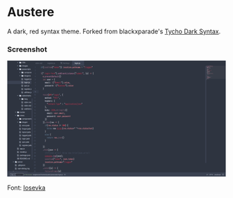 # Austere

A dark, red syntax theme. Forked from blackxparade's [Tycho Dark Syntax](https://github.com/blackxparade/Tycho-Dark-Syntax).

### Screenshot

![Screenshot](./screen.png)

Font: [Iosevka](https://be5invis.github.io/Iosevka/)

